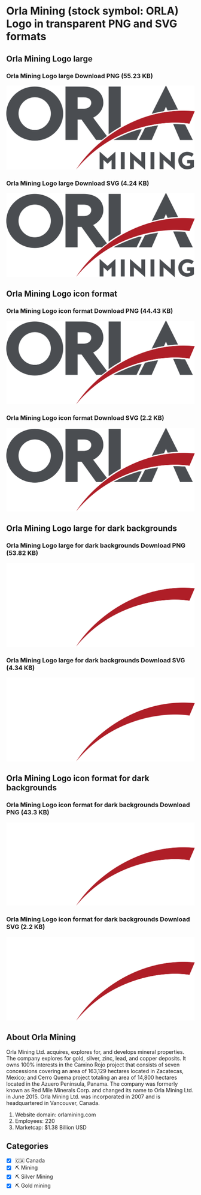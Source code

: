 # Orla Mining (stock symbol: ORLA) Logo in transparent PNG and SVG formats

## Orla Mining Logo large

### Orla Mining Logo large Download PNG (55.23 KB)

![Orla Mining Logo large Download PNG (55.23 KB)](/img/orig/ORLA_BIG-c24024db.png)

### Orla Mining Logo large Download SVG (4.24 KB)

![Orla Mining Logo large Download SVG (4.24 KB)](/img/orig/ORLA_BIG-73aae4de.svg)

## Orla Mining Logo icon format

### Orla Mining Logo icon format Download PNG (44.43 KB)

![Orla Mining Logo icon format Download PNG (44.43 KB)](/img/orig/ORLA-a6780bce.png)

### Orla Mining Logo icon format Download SVG (2.2 KB)

![Orla Mining Logo icon format Download SVG (2.2 KB)](/img/orig/ORLA-de53cb71.svg)

## Orla Mining Logo large for dark backgrounds

### Orla Mining Logo large for dark backgrounds Download PNG (53.82 KB)

![Orla Mining Logo large for dark backgrounds Download PNG (53.82 KB)](/img/orig/ORLA_BIG.D-a6340e4d.png)

### Orla Mining Logo large for dark backgrounds Download SVG (4.34 KB)

![Orla Mining Logo large for dark backgrounds Download SVG (4.34 KB)](/img/orig/ORLA_BIG.D-0d6b4fee.svg)

## Orla Mining Logo icon format for dark backgrounds

### Orla Mining Logo icon format for dark backgrounds Download PNG (43.3 KB)

![Orla Mining Logo icon format for dark backgrounds Download PNG (43.3 KB)](/img/orig/ORLA.D-6336dafc.png)

### Orla Mining Logo icon format for dark backgrounds Download SVG (2.2 KB)

![Orla Mining Logo icon format for dark backgrounds Download SVG (2.2 KB)](/img/orig/ORLA.D-db906f42.svg)

## About Orla Mining

Orla Mining Ltd. acquires, explores for, and develops mineral properties. The company explores for gold, silver, zinc, lead, and copper deposits. It owns 100% interests in the Camino Rojo project that consists of seven concessions covering an area of 163,129 hectares located in Zacatecas, Mexico; and Cerro Quema project totaling an area of 14,800 hectares located in the Azuero Peninsula, Panama. The company was formerly known as Red Mile Minerals Corp. and changed its name to Orla Mining Ltd. in June 2015. Orla Mining Ltd. was incorporated in 2007 and is headquartered in Vancouver, Canada.

1. Website domain: orlamining.com
2. Employees: 220
3. Marketcap: $1.38 Billion USD


## Categories
- [x] 🇨🇦 Canada
- [x] ⛏️ Mining
- [x] ⛏️ Silver Mining
- [x] ⛏️ Gold mining
